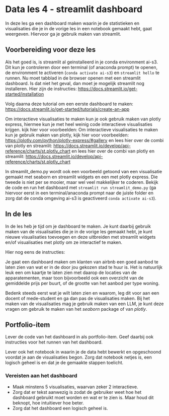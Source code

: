 # Data les 4 - streamlit dashboard

In deze les ga een dashboard maken waarin je de statistieken en visualisaties die je in de vorige les in een notebook gemaakt hebt, gaat weergeven. Hiervoor ga je gebruik maken van streamlit. 

## Voorbereiding voor deze les
Als het goed is, is streamlit al geinstalleerd in je conda environment ai-s3. Dit kun je controleren door een terminal (of anaconda prompt) te openen, de environment te activeren (`conda activate ai-s3`) en `streamlit hello` te runnen. Nu moet tabblad in de browser openen met een streamlit dashboard. Is dat niet het geval, dan moet je mogelijk streamlit nog installeren. Hier zijn de instructies: https://docs.streamlit.io/get-started/installation

Volg daarna deze tutorial om een eerste dashboard te maken: https://docs.streamlit.io/get-started/tutorials/create-an-app

Om interactieve visualisaties te maken kun je ook gebruik maken van plotly express, hiermee kun je met heel weinig code interactieve visualisaties krijgen. kijk hier voor voorbeelden: Om interactieve visualisaties te maken kun je gebruik maken van plotly, kijk hier voor voorbeelden: https://plotly.com/python/plotly-express/#gallery en lees hier over de combi van plotly en streamlit: https://docs.streamlit.io/develop/api-reference/charts/st.plotly_chart en lees hier over de combi van plotly en streamlit: https://docs.streamlit.io/develop/api-reference/charts/st.plotly_chart

In streamlit_demo.py wordt ook een voorbeeld getoond van een visualisatie gemaakt met seaborn en streamlit widgets en een met plotly express. Die tweede is niet per se mooier, maar wel veel makkelijker te coderen. Bekijk de code en run het dashboard met `streamlit run streamlit_demo.py` (ga hiervoor eerst in een terminal/anaconda prompt naar de juiste folder en zorg dat de conda omgeving ai-s3 is geactiveerd `conda activate ai-s3`). 

## In de les
In de les heb je tijd om je dashboard te maken. Je kunt daarbij gebruik maken van de visualisaties die je in de vorige les gemaakt hebt, je kunt nieuwe visualisaties toevoegen en deze uitbreiden met streamlit widgets en/of visualisaties met plotly om ze interactief te maken. 

Hier nog eens de instructies:

Je gaat een dashboard maken om klanten van airbnb een goed aanbod te laten zien van wat er in de door jou gekozen stad te huur is. Het is natuurlijk leuk een om kaartje te laten zien met daarop de locaties van de apparatementen, maar toon bijvoorbeeld ook een overzicht van de gemiddelde prijs per buurt, of de grootte van het aanbod per type woning. 

Bedenk steeds eerst wat je wilt laten zien en waarom, leg dit voor aan een docent of mede-student en ga dan pas de visualisaties maken. Bij het maken van de visualisaties mag je gebruik maken van een LLM, je kunt deze vragen om gebruik te maken van het *seaborn* package of van *plotly*. 


## Portfolio-item
Lever de code van het dashboard in als portfolio-item. Geef daarbij ook instructies voor het runnen van het dashboard.

Lever ook het notebook in waarin je de data hebt bewerkt en opgeschoond voordat je aan de visualisaties begon. Zorg dat notebook netjes is, een logisch geheel is en dat je de gemaakte stappen toelicht. 

### Vereisten aan het dashboard
- Maak minstens 5 visualisaties, waarvan zeker 2 interactieve.
- Zorg dat er tekst aanwezig is zodat de gebruiker weet hoe het dashboard gebruikt moet worden en wat er te zien is. Maar houd dit beknopt, hoe intuitiever hoe beter.
- Zorg dat het dashboard een logisch geheel is. 



